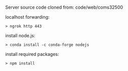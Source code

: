 Server source code cloned from: code/web/coms32500

localhost forwarding:

	> ngrok http 443



install node.js:

	> conda install -c conda-forge nodejs

install required packages:

	> npm install